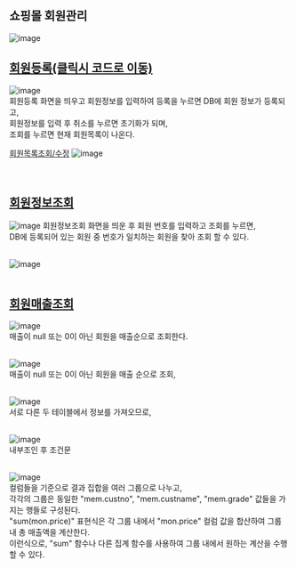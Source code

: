 ## 쇼핑몰 회원관리 <br>
![image](https://github.com/gkstmdrb/shoppingmallDB/assets/114748816/a0545b13-7d47-4cfe-9cf5-bfbe55211e06)
<br>
## [회원등록(클릭시 코드로 이동)](https://github.com/gkstmdrb/shoppingmallDB/blob/main/Shoppingmall/src/main/webapp/join.jsp)
![image](https://github.com/gkstmdrb/shoppingmallDB/assets/114748816/30764649-f5f2-471e-b5c0-72f0758b551a)<br>
회원등록 화면을 띄우고 회원정보를 입력하여 등록을 누르면 DB에 회원 정보가 등록되고, <br>
회원정보를 입력 후 취소를 누르면 초기화가 되며, <br>
조회를 누르면 현재 회원목록이 나온다. <br>

[회원목록조회/수정](https://github.com/gkstmdrb/shoppingmallDB/blob/main/Shoppingmall/src/main/webapp/member_list.jsp)
![image](https://github.com/gkstmdrb/shoppingmallDB/assets/114748816/0e37ceb8-45d7-468b-9a3f-9c1aeb26aa21)
<br><br><br>

## [회원정보조회](https://github.com/gkstmdrb/shoppingmallDB/blob/main/Shoppingmall/src/main/webapp/member_search_list.jsp)
![image](https://github.com/gkstmdrb/shoppingmallDB/assets/114748816/8cd87a0c-0133-4d89-b717-f5fe3f6f1639)
회원정보조회 화면을 띄운 후 회원 번호를 입력하고 조회를 누르면, <br>
DB에 등록되어 있는 회원 중 번호가 일치하는 회원을 찾아 조회 할 수 있다. <br><br>

![image](https://github.com/gkstmdrb/shoppingmallDB/assets/114748816/1d5271b0-f698-472e-8615-07710a6a9d50)
<br><br>

## [회원매출조회](https://github.com/gkstmdrb/shoppingmallDB/blob/main/Shoppingmall/src/main/webapp/member_search_list.jsp)
![image](https://github.com/gkstmdrb/shoppingmallDB/assets/114748816/ac0b0952-008d-406f-ad47-71444050a334) <br>
매출이 null 또는 0이 아닌 회원을 매출순으로 조회한다. <br><br>

![image](https://github.com/gkstmdrb/shoppingmallDB/assets/114748816/10f0319e-f84d-4028-af54-19498fee5358) <br>
매출이 null 또는 0이 아닌 회원을 매출 순으로 조회, <br><br>

![image](https://github.com/gkstmdrb/shoppingmallDB/assets/114748816/c68b3511-d97b-4fa9-9b63-cc5c8d87ccf4) <br>
서로 다른 두 테이블에서 정보를 가져오므로, <br><br>

![image](https://github.com/gkstmdrb/shoppingmallDB/assets/114748816/a4e071eb-da13-4402-b9f1-cb717b1ffcc2) <br>
내부조인 후 조건문 <br><br>

![image](https://github.com/gkstmdrb/shoppingmallDB/assets/114748816/26098433-5027-48bd-9c8f-d832fe09b2a7) <br>
컬럼들을 기준으로 결과 집합을 여러 그룹으로 나누고, <br>
각각의 그룹은 동일한 "mem.custno", "mem.custname", "mem.grade" 값들을 가지는 행들로 구성된다. <br>
"sum(mon.price)" 표현식은 각 그룹 내에서 "mon.price" 컬럼 값을 합산하여 그룹 내 총 매출액을 계산한다. <br>
이런식으로, "sum" 함수나 다른 집계 함수를 사용하여 그룹 내에서 원하는 계산을 수행할 수 있다.
